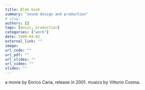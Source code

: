 ```yaml
---
title: Blek Giek
summary: "sound design and production"
# slug: 
authors: []
tags: [music, production]
categories: ["work"]
date: 1999-04-02
external_link: ""
image:
url_code: ""
url_pdf: ""
url_slides: ""
url_video: ""
slides: ""
---
```


a movie by Enrico Caria, release in 2001. musics by Vittorio Cosma.
